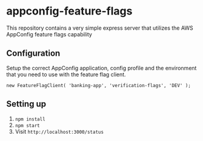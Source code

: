 # appconfig-feature-flags

This repository contains a very simple express server that utilizes the AWS AppConfig feature flags capability

## Configuration

Setup the correct AppConfig application, config profile and the environment that you need to use with the feature flag client.

`new FeatureFlagClient(
  'banking-app',
  'verification-flags',
  'DEV'
);`

## Setting up

1. `npm install`
2. `npm start`
3. Visit `http://localhost:3000/status`
